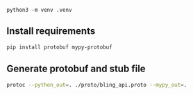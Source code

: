 
`python3 -m venv .venv`

## Install requirements

```sh
pip install protobuf mypy-protobuf
```

## Generate protobuf and stub file

```.sh
protoc --python_out=. ./proto/bling_api.proto --mypy_out=.
```
